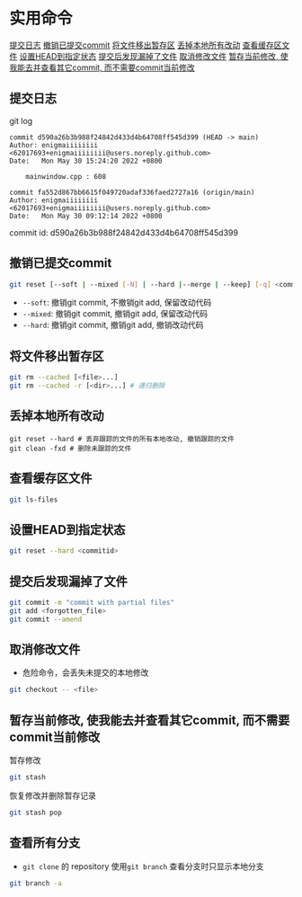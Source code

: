 # 实用命令

[提交日志](#提交日志)
[撤销已提交commit](#撤销已提交commit)
[将文件移出暂存区](#将文件移出暂存区)
[丢掉本地所有改动](#丢掉本地所有改动)
[查看缓存区文件](#查看缓存区文件)
[设置HEAD到指定状态](#设置head到指定状态)
[提交后发现漏掉了文件](#提交后发现漏掉了文件)
[取消修改文件](#取消修改文件)
[暂存当前修改, 使我能去并查看其它commit, 而不需要commit当前修改](#暂存当前修改-使我能去并查看其它commit-而不需要commit当前修改)

## 提交日志

git log

```shell
commit d590a26b3b988f24842d433d4b64708ff545d399 (HEAD -> main)
Author: enigmaiiiiiiii <62017693+enigmaiiiiiiii@users.noreply.github.com>
Date:   Mon May 30 15:24:20 2022 +0800

    mainwindow.cpp : 608

commit fa552d867bb6615f049720adaf336faed2727a16 (origin/main)
Author: enigmaiiiiiiii <62017693+enigmaiiiiiiii@users.noreply.github.com>
Date:   Mon May 30 09:12:14 2022 +0800
```

commit id: d590a26b3b988f24842d433d4b64708ff545d399

## 撤销已提交commit

```bash
git reset [--soft | --mixed [-N] | --hard |--merge | --keep] [-q] <commitid>
```

- `--soft`: 撤销git commit, 不撤销git add, 保留改动代码
- `--mixed`: 撤销git commit, 撤销git add, 保留改动代码
- `--hard`: 撤销git commit, 撤销git add, 撤销改动代码

## 将文件移出暂存区

```bash
git rm --cached [<file>...]
git rm --cached -r [<dir>...] # 递归删除
```

## 丢掉本地所有改动

```shell
git reset --hard # 丢弃跟踪的文件的所有本地改动, 撤销跟踪的文件
git clean -fxd # 删除未跟踪的文件
```
## 查看缓存区文件

```bash
git ls-files
```

## 设置HEAD到指定状态

```bash
git reset --hard <commitid>
```
## 提交后发现漏掉了文件

```bash
git commit -m "commit with partial files"
git add <forgotten_file>
git commit --amend
```
## 取消修改文件

- 危险命令，会丢失未提交的本地修改

```bash
git checkout -- <file>
```

## 暂存当前修改, 使我能去并查看其它commit, 而不需要commit当前修改

暂存修改

```bash
git stash
```

恢复修改并删除暂存记录

```bash
git stash pop
```

## 查看所有分支

- `git clone` 的 repository 使用`git branch` 查看分支时只显示本地分支

```bash
git branch -a
```

